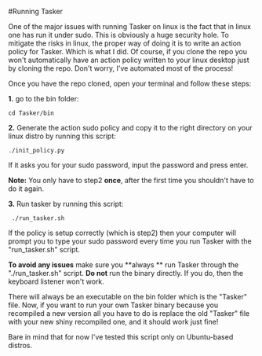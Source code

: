 #Running Tasker

One of the major issues with running Tasker on linux is the fact that in linux one has run it under sudo. This is obviously a huge security hole. To mitigate the risks in linux, the proper way of doing it is to write an action policy for Tasker. Which is what I did. Of course, if you clone the repo you won't automatically have an action policy written to your linux desktop just by cloning the repo. Don't worry, I've automated most of the process!

Once you have the repo cloned, open your terminal and  follow these steps:

**1.** go to the bin folder:

	cd Tasker/bin

**2.** Generate the action sudo policy and copy it to the right directory on your linux distro by running this script:

	./init_policy.py
	
If it asks you for your sudo password, input the password and press enter.
 
 **Note:** You only have to step2 **once**, after the first time you shouldn't have to do it again.
 
 **3.** Run tasker by running this script:
 
	 ./run_tasker.sh

If the policy is setup correctly (which is step2) then your computer will prompt you to type your sudo password every time you run Tasker with the "run_tasker.sh" script.

**To avoid any issues** make sure you **always ** run Tasker through the "./run_tasker.sh" script. **Do not** run the binary directly. If you do, then the keyboard listener won't work.

There will always be an executable on the bin folder which is the "Tasker" file. Now, if you want to run your own Tasker binary because you recompiled a new version all you have to do is replace the old "Tasker" file with your new shiny recompiled one, and it should work just fine!

Bare in mind that for now I've tested this script only on Ubuntu-based distros.



